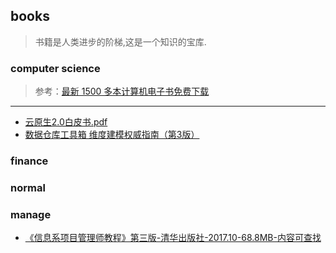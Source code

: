 ## books
> 书籍是人类进步的阶梯,这是一个知识的宝库.
### computer science
> 参考：[最新 1500 多本计算机电子书免费下载](https://github.com/itdevbooks/pdf)
---
- [云原生2.0白皮书.pdf](books/CS/云原生2.0白皮书.pdf)
- [数据仓库工具箱  维度建模权威指南（第3版）](books/CS/数据仓库工具箱维度建模权威指南（第3版）.pdf)

### finance

### normal

### manage
- [《信息系项目管理师教程》第三版-清华出版社-2017.10-68.8MB-内容可查找](books/manage/《信息系项目管理师教程》第三版-清华出版社-2017.10-68.8MB-内容可查找.pdf)